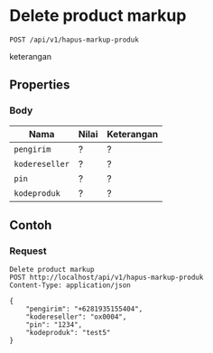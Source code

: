 # Delete product markup
```http
POST /api/v1/hapus-markup-produk
```
keterangan
## Properties
### Body
Nama  | Nilai | Keterangan
--- | --- | ---
<code>pengirim</code> | ? | ?
<code>kodereseller</code> | ? | ?
<code>pin</code> | ? | ?
<code>kodeproduk</code> | ? | ?

## Contoh

### Request
```http
Delete product markup
POST http://localhost/api/v1/hapus-markup-produk
Content-Type: application/json

{
    "pengirim": "+6281935155404",
    "kodereseller": "ox0004",
    "pin": "1234",
    "kodeproduk": "test5"
}
```

